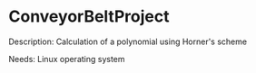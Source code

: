 ConveyorBeltProject
=============

Description: Calculation of a polynomial using Horner's scheme

Needs: Linux operating system
